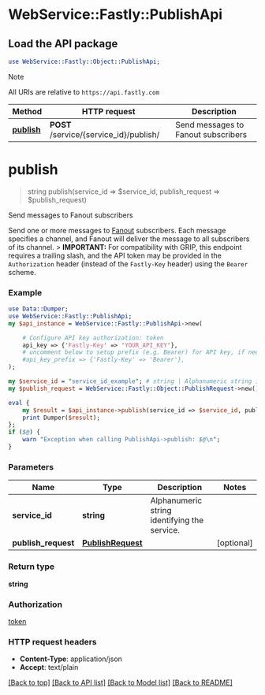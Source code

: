 # WebService::Fastly::PublishApi

## Load the API package
```perl
use WebService::Fastly::Object::PublishApi;
```

> [!NOTE]
> All URIs are relative to `https://api.fastly.com`

Method | HTTP request | Description
------ | ------------ | -----------
[**publish**](PublishApi.md#publish) | **POST** /service/{service_id}/publish/ | Send messages to Fanout subscribers


# **publish**
> string publish(service_id => $service_id, publish_request => $publish_request)

Send messages to Fanout subscribers

Send one or more messages to [Fanout](https://www.fastly.com/documentation/learning/concepts/real-time-messaging/fanout) subscribers. Each message specifies a channel, and Fanout will deliver the message to all subscribers of its channel. > **IMPORTANT:** For compatibility with GRIP, this endpoint requires a trailing slash, and the API token may be provided in the `Authorization` header (instead of the `Fastly-Key` header) using the `Bearer` scheme. 

### Example
```perl
use Data::Dumper;
use WebService::Fastly::PublishApi;
my $api_instance = WebService::Fastly::PublishApi->new(

    # Configure API key authorization: token
    api_key => {'Fastly-Key' => 'YOUR_API_KEY'},
    # uncomment below to setup prefix (e.g. Bearer) for API key, if needed
    #api_key_prefix => {'Fastly-Key' => 'Bearer'},
);

my $service_id = "service_id_example"; # string | Alphanumeric string identifying the service.
my $publish_request = WebService::Fastly::Object::PublishRequest->new(); # PublishRequest | 

eval {
    my $result = $api_instance->publish(service_id => $service_id, publish_request => $publish_request);
    print Dumper($result);
};
if ($@) {
    warn "Exception when calling PublishApi->publish: $@\n";
}
```

### Parameters

Name | Type | Description  | Notes
------------- | ------------- | ------------- | -------------
 **service_id** | **string**| Alphanumeric string identifying the service. | 
 **publish_request** | [**PublishRequest**](PublishRequest.md)|  | [optional] 

### Return type

**string**

### Authorization

[token](../README.md#token)

### HTTP request headers

 - **Content-Type**: application/json
 - **Accept**: text/plain

[[Back to top]](#) [[Back to API list]](../README.md#documentation-for-api-endpoints) [[Back to Model list]](../README.md#documentation-for-models) [[Back to README]](../README.md)

